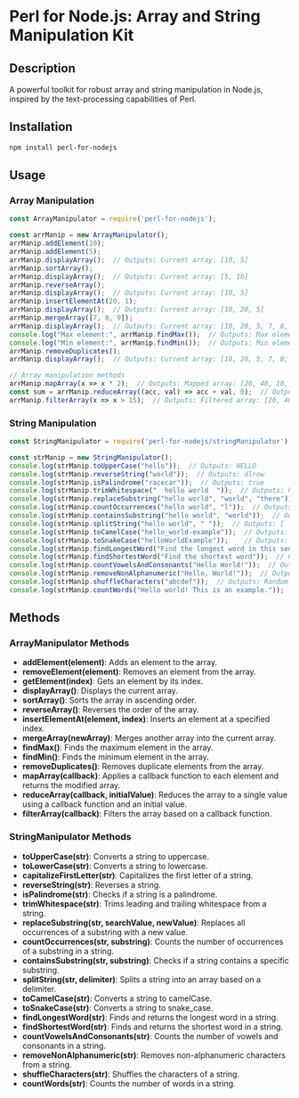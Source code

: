 # Perl for Node.js: Array and String Manipulation Kit

## Description
A powerful toolkit for robust array and string manipulation in Node.js, inspired by the text-processing capabilities of Perl.

## Installation
```bash
npm install perl-for-nodejs
```

## Usage

### Array Manipulation

```javascript
const ArrayManipulator = require('perl-for-nodejs');

const arrManip = new ArrayManipulator();
arrManip.addElement(10);
arrManip.addElement(5);
arrManip.displayArray();  // Outputs: Current array: [10, 5]
arrManip.sortArray();
arrManip.displayArray();  // Outputs: Current array: [5, 10]
arrManip.reverseArray();
arrManip.displayArray();  // Outputs: Current array: [10, 5]
arrManip.insertElementAt(20, 1);
arrManip.displayArray();  // Outputs: Current array: [10, 20, 5]
arrManip.mergeArray([7, 8, 9]);
arrManip.displayArray();  // Outputs: Current array: [10, 20, 5, 7, 8, 9]
console.log("Max element:", arrManip.findMax());  // Outputs: Max element: 20
console.log("Min element:", arrManip.findMin());  // Outputs: Min element: 5
arrManip.removeDuplicates();
arrManip.displayArray();  // Outputs: Current array: [10, 20, 5, 7, 8, 9]

// Array manipulation methods
arrManip.mapArray(x => x * 2);  // Outputs: Mapped array: [20, 40, 10, 14, 16, 18]
const sum = arrManip.reduceArray((acc, val) => acc + val, 0);  // Outputs: Reduced array result: 118
arrManip.filterArray(x => x > 15);  // Outputs: Filtered array: [20, 40, 16, 18]
```

### String Manipulation

```javascript
const StringManipulator = require('perl-for-nodejs/stringManipulator');

const strManip = new StringManipulator();
console.log(strManip.toUpperCase("hello"));  // Outputs: HELLO
console.log(strManip.reverseString("world"));  // Outputs: dlrow
console.log(strManip.isPalindrome("racecar"));  // Outputs: true
console.log(strManip.trimWhitespace("  hello world  "));  // Outputs: hello world
console.log(strManip.replaceSubstring("hello world", "world", "there"));  // Outputs: hello there
console.log(strManip.countOccurrences("hello world", "l"));  // Outputs: 3
console.log(strManip.containsSubstring("hello world", "world"));  // Outputs: true
console.log(strManip.splitString("hello world", " "));  // Outputs: [ 'hello', 'world' ]
console.log(strManip.toCamelCase("hello_world-example"));  // Outputs: helloWorldExample
console.log(strManip.toSnakeCase("helloWorldExample"));    // Outputs: hello_world_example
console.log(strManip.findLongestWord("Find the longest word in this sentence"));  // Outputs: sentence
console.log(strManip.findShortestWord("Find the shortest word"));  // Outputs: the
console.log(strManip.countVowelsAndConsonants("Hello World!"));  // Outputs: { vowels: 3, consonants: 7 }
console.log(strManip.removeNonAlphanumeric("Hello, World!"));  // Outputs: Hello World
console.log(strManip.shuffleCharacters("abcdef"));  // Outputs: Randomly shuffled characters of "abcdef"
console.log(strManip.countWords("Hello world! This is an example."));  // Outputs: 5
```

## Methods

### ArrayManipulator Methods
- **addElement(element)**: Adds an element to the array.
- **removeElement(element)**: Removes an element from the array.
- **getElement(index)**: Gets an element by its index.
- **displayArray()**: Displays the current array.
- **sortArray()**: Sorts the array in ascending order.
- **reverseArray()**: Reverses the order of the array.
- **insertElementAt(element, index)**: Inserts an element at a specified index.
- **mergeArray(newArray)**: Merges another array into the current array.
- **findMax()**: Finds the maximum element in the array.
- **findMin()**: Finds the minimum element in the array.
- **removeDuplicates()**: Removes duplicate elements from the array.
- **mapArray(callback)**: Applies a callback function to each element and returns the modified array.
- **reduceArray(callback, initialValue)**: Reduces the array to a single value using a callback function and an initial value.
- **filterArray(callback)**: Filters the array based on a callback function.

### StringManipulator Methods
- **toUpperCase(str)**: Converts a string to uppercase.
- **toLowerCase(str)**: Converts a string to lowercase.
- **capitalizeFirstLetter(str)**: Capitalizes the first letter of a string.
- **reverseString(str)**: Reverses a string.
- **isPalindrome(str)**: Checks if a string is a palindrome.
- **trimWhitespace(str)**: Trims leading and trailing whitespace from a string.
- **replaceSubstring(str, searchValue, newValue)**: Replaces all occurrences of a substring with a new value.
- **countOccurrences(str, substring)**: Counts the number of occurrences of a substring in a string.
- **containsSubstring(str, substring)**: Checks if a string contains a specific substring.
- **splitString(str, delimiter)**: Splits a string into an array based on a delimiter.
- **toCamelCase(str)**: Converts a string to camelCase.
- **toSnakeCase(str)**: Converts a string to snake_case.
- **findLongestWord(str)**: Finds and returns the longest word in a string.
- **findShortestWord(str)**: Finds and returns the shortest word in a string.
- **countVowelsAndConsonants(str)**: Counts the number of vowels and consonants in a string.
- **removeNonAlphanumeric(str)**: Removes non-alphanumeric characters from a string.
- **shuffleCharacters(str)**: Shuffles the characters of a string.
- **countWords(str)**: Counts the number of words in a string.
